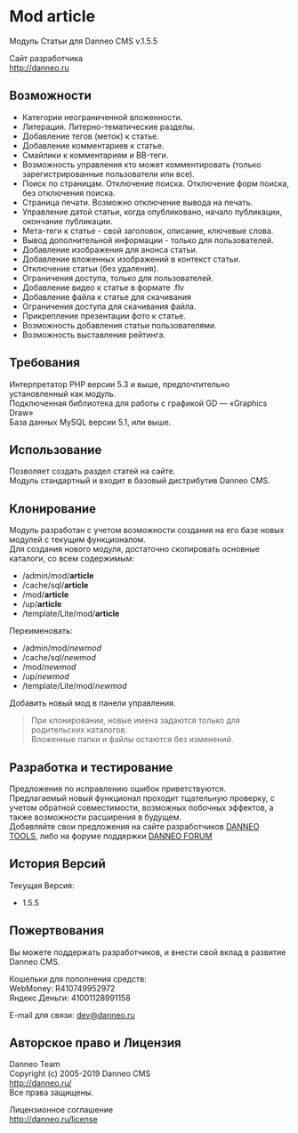 Mod article
========

Модуль Статьи для Danneo CMS v.1.5.5

Сайт разработчика  
<http://danneo.ru>

Возможности
-----------
+	Категории неограниченной вложенности.
+	Литерация. Литерно-тематические разделы.
+	Добавление тегов (меток) к статье.
+	Добавление комментариев к статье.
+	Смайлики к комментариям и BB-теги.
+	Возможность управления кто может комментировать (только зарегистрированные пользователи или все).
+	Поиск по страницам. Отключение поиска. Отключение форм поиска, без отключения поиска.
+	Страница печати. Возможно отключение вывода на печать.
+	Управление датой статьи, когда опубликовано, начало публикации, окончание публикации.
+	Мета-теги к статье - свой заголовок, описание, ключевые слова.
+	Вывод дополнительной информации - только для пользователей.
+	Добавление изображения для анонса статьи.
+	Добавление вложенных изображений в контекст статьи.
+	Отключение статьи (без удаления).
+	Ограничения доступа, только для пользователей.
+	Добавление видео к статье в формате .flv
+	Добавление файла к статье для скачивания
+	Ограничения доступа для скачивания файла.
+	Прикрепление презентации фото к статье.
+	Возможность добавления статьи пользователями.
+	Возможность выставления рейтинга.

Требования
----------
Интерпретатор PHP версии 5.3 и выше, предпочтительно установленный как модуль.  
Подключенная библиотека для работы с графикой GD — «Graphics Draw»  
База данных MySQL версии 5.1, или выше.

Использование
-------------
Позволяет создать раздел статей на сайте.  
Модуль стандартный и входит в базовый дистрибутив Danneo CMS.  

Клонирование
------------
Модуль разработан с учетом возможности создания на его базе новых модулей с текущим функционалом.  
Для создания нового модуля, достаточно скопировать основные каталоги, со всем содержимым:  

+	/admin/mod/**article**
+	/cache/sql/**article** 
+	/mod/**article** 
+	/up/**article**
+	/template/Lite/mod/**article**  

Переименовать:  

+	/admin/mod/*newmod*
+	/cache/sql/*newmod* 
+	/mod/*newmod* 
+	/up/*newmod*
+	/template/Lite/mod/*newmod*  

Добавить новый мод в панели управления. 
>  При клонировании, новые имена задаются только для родительских каталогов.  
>  Вложенные папки и файлы остаются без изменений.  

Разработка и тестирование
-----------------------
Предложения по исправлению ошибок приветствуются.   
Предлагаемый новый функционал проходит тщательную проверку, с учетом обратной совместимости, возможных побочных эффектов, а также возможности расширения в будущем.   
Добавляйте свои предложения на сайте разработчиков [DANNEO TOOLS][], либо на форуме поддержки [DANNEO FORUM][]  

 [DANNEO TOOLS]: http://tools.danneo.ru/
 [DANNEO FORUM]: http://forum.danneo.ru/

История Версий
---------------
Текущая Версия:

*	1.5.5

Пожертвования
-------------
Вы можете поддержать разработчиков, и внести свой вклад в развитие Danneo CMS.  

Кошельки для пополнения средств:  
WebMoney: R410749952972  
Яндекс.Деньги: 41001128991158  

E-mail для связи: <dev@danneo.ru> 

Авторское право и Лицензия
--------------------------
Danneo Team  
Copyright (c) 2005-2019 Danneo CMS  
<http://danneo.ru/>  
Все права защищены.

Лицензионное соглашение   
<http://danneo.ru/license> 
